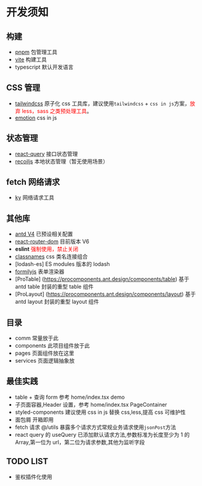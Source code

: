# 开发须知

## 构建

- [pnpm](https://pnpm.io/zh/) 包管理工具
- [vite](https://vitejs.dev/) 构建工具
- typescript 默认开发语言

## CSS 管理

- [tailwindcss](https://tailwindcss.com/) 原子化 css 工具库，建议使用`tailwindcss` + `css in js`方案，<font style="color:red" >放弃 less，sass 之类预处理工具</font>。
- [emotion](https://emotion.sh/docs/introduction) css in js

## 状态管理

- [react-query](https://react-query.tanstack.com/) 接口状态管理
- [recoiljs](https://recoiljs.org/) 本地状态管理（暂无使用场景）

## fetch 网络请求

- [ky](https://github.com/sindresorhus/ky) 网络请求工具

## 其他库

- [antd V4](https://ant.design/index-cn) 已预设相关配置
- [react-router-dom](https://reactrouter.com/web/guides/quick-start) 目前版本 V6
- **eslint** <font style="color:red" >强制使用，禁止关闭</font>
- [classnames](https://github.com/JedWatson/classnames) css 类名连接组合
- [lodash-es] ES modules 版本的 lodash
- [formilyjs](https://formilyjs.org/zh-CN) 表单渲染器
- [ProTable] (https://procomponents.ant.design/components/table) 基于 antd table 封装的重型 table 组件
- [ProLayout] (https://procomponents.ant.design/components/layout) 基于 antd layout 封装的重型 layout 组件

## 目录

- comm 常量放于此
- components 此项目组件放于此
- pages 页面组件放在这里
- services 页面逻辑抽象放

## 最佳实践

- table + 查询 form 参考 home/index.tsx demo
- 子页面容器,Header 设置，参考 home/index.tsx PageContainer
- styled-components 建议使用 css in js 替换 css,less,提高 css 可维护性
- 面包屑 开箱即用
- fetch 请求 @/utils 暴露多个请求方式常规业务请求使用`jsonPost`方法
- react query 的 useQuery 已添加默认请求方法,参数标准为长度至少为 1 的 Array,第一位为 url，第二位为请求参数,其他为监听字段

## TODO LIST

- 鉴权插件化使用
